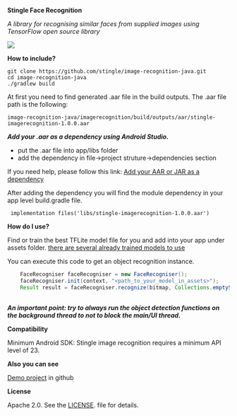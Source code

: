 **Stingle Face Recognition**

*A library for recognising similar faces from supplied images using TensorFlow open source library*

![](https://avatars.githubusercontent.com/u/69607920?s=200&v=4)

**How to include?**

```
git clone https://github.com/stingle/image-recognition-java.git
cd image-recognition-java
./gradlew build
```
At first you need to find generated .aar file in the build outputs. The .aar file path is the following:
```
image-recognition-java/imagerecognition/build/outputs/aar/stingle-imagerecognition-1.0.0.aar
```
***Add your .aar as a dependency using Android Studio.***

- put the .aar file into app/libs folder
- add the dependency in file->project struture->dependencies section

If you need help, please follow this link:
[Add your AAR or JAR as a dependency](https://developer.android.com/studio/projects/android-library#psd-add-aar-jar-dependency)

After adding the dependency you will find the module dependency in your app level build.gradle file.
```
 implementation files('libs/stingle-imagerecognition-1.0.0.aar')
```

**How do I use?**

Find or train the best TFLite model file for you and add into your app under assets folder.
[there are several already trained models to use](https://tfhub.dev/s?module-type=image-feature-vector)

You can execute this code to get an object recognition instance.

```java
    FaceRecogniser faceRecogniser = new FaceRecogniser();
    faceRecogniser.init(context, "<path_to_your_model_in_assets>");
    Result result = faceRecogniser.recognize(bitmap, Collections.emptySet()).get();
    
```


***An important point: try to always run the object detection functions on the background thread to not to block the main/UI thread.***

**Compatibility**

Minimum Android SDK: Stingle image recognition requires a minimum API level of 23.

**Also you can see**

[Demo project](https://github.com/stingle/image-recognition-java/tree/main/app) in github

**License**

Apache 2.0. See the [LICENSE](https://github.com/stingle/image-recognition-java/blob/main/LICENSE). file for details.
